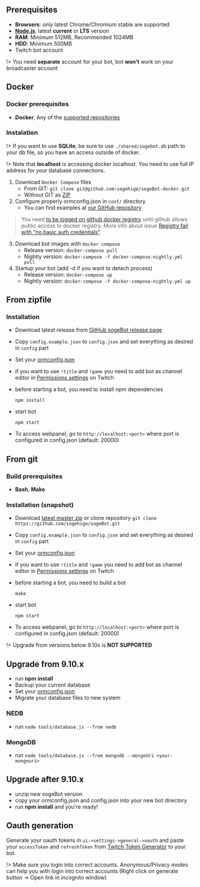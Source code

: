 ## Prerequisites

- **Browsers**: only latest Chrome/Chromium stable are supported
- **[Node.js](https://nodejs.org/en/)**: latest **current** or **LTS** version
- **RAM**: Minimum 512MB, Recommended 1024MB
- **HDD**: Minimum 500MB
- Twitch bot account

!> You need **separate** account for your bot, bot **won't** work on your
   broadcaster account

## Docker

### Docker prerequisites

- **Docker**, Any of the [supported repositories](http://sogehige.github.io/sogeBot/#/configuration/database)

### Instalation

!> If you want to use **SQLite**, be sure to use `./shared/sogebot.db` path to
   your db file, so you have an access outside of docker.

!> Note that **localhost** is accessing docker localhost. You need to use full
   IP address for your database connections.

1. Download `Docker Compose` files
    - From GIT: `git clone git@github.com:sogehige/sogeBot-docker.git`
    - Without GIT as [ZIP](https://github.com/sogehige/sogeBot-docker/archive/master.zip)
2. Configure properly ormconfig.json in `conf/` directory
    - You can find examples at [our GitHub repository](https://github.com/sogehige/sogeBot/tree/master/src/bot/data)

> You need [to be logged on github docker registry](https://help.github.com/en/packages/using-github-packages-with-your-projects-ecosystem/configuring-docker-for-use-with-github-packages)
  until github allows public access to docker registry.
  More info about issue [Registry fail with "no basic auth credentials"](https://github.community/t5/GitHub-Actions/docker-pull-from-public-GitHub-Package-Registry-fail-with-quot/td-p/32782).

3. Download bot images with `docker compose`
    - Release version: `docker-compose pull`
    - Nightly version: `docker-compose -f docker-compose-nightly.yml pull`
4. Startup your bot (add -d if you want to detach process)
    - Release version: `docker-compose up`
    - Nightly version: `docker-compose -f docker-compose-nightly.yml up`

## From zipfile

### Installation

- Download latest release from [GitHub sogeBot release page](https://github.com/sogehige/sogeBot/releases)
- Copy `config.example.json` to `config.json` and set everything as desired in
 `config` part
- Set your [ormconfig.json](configuration/database)
- if you want to use `!title` and `!game` you need to add bot as channel editor
  in [Permissions settings](http://twitch.tv/dashboard/permissions) on Twitch
- before starting a bot, you need to install npm dependencies

    `npm install`

- start bot

    `npm start`

- To access webpanel, go to `http://localhost:<port>` where port is configured
  in config.json (default: 20000)

## From git

### Build prerequisites

- **Bash**, **Make**

### Installation (snapshot)

- Download [latest master zip](https://github.com/sogehige/sogeBot/archive/master.zip)
  or clone repository `git clone https://github.com/sogehige/sogeBot.git`
- Copy `config.example.json` to `config.json` and set everything as desired in
  `config` part
- Set your [ormconfig.json](configuration/database)
- if you want to use `!title` and `!game` you need to add bot as channel editor
  in [Permissions settings](http://twitch.tv/dashboard/permissions) on Twitch
- before starting a bot, you need to build a bot

    `make`

- start bot

    `npm start`

- To access webpanel, go to `http://localhost:<port>` where port is configured
  in config.json (default: 20000)

!> Upgrade from versions below 9.10x is **NOT SUPPORTED**

## Upgrade from **9.10.x**

- run **npm install**
- Backup your current database
- Set your [ormconfig.json](configuration/database)
- Migrate your database files to new system

### NEDB

- run `node tools/database.js --from nedb`

### MongoDB

- run `node tools/database.js --from mongodb --mongoUri <your-mongouri>`

## Upgrade after **9.10.x**

- unzip new sogeBot version
- copy your ormconfig.json and config.json into your new bot directory
- run **npm install** and you're ready!

## Oauth generation

Generate your oauth tokens in `ui->settings->general->oauth` and paste your
`accessToken` and `refreshToken` from [Twitch Token Generator](https://twitchtokengenerator.com)
to your bot.

!> Make sure you login into correct accounts. Anonymous/Privacy modes can help
   you with login into correct accounts (Right click on generate button -> Open
  link in incognito window)
